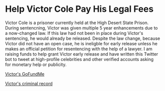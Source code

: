 # Help Victor Cole Pay His Legal Fees

Victor Cole is a prisoner currently held at the High Desert State Prison. During sentencning, Victor was given multiple 5 year enhancements due to a now-changed law. If this law had not been in place during Victor's sentencing, he would already be released. Despite the law change, because Victor did not have an open case, he is ineligble for early release unless he makes an official petition for resentencing with the help of a lawyer. I am raising funds to help grant Victor early release and have written this Twitter bot to tweet at high-profile celebrities and other verified accounts asking for monetary help or publicity. 

[Victor's GoFundMe](https://gf.me/u/yr3rhs)

[Victor's criminal record](https://services.saccourt.ca.gov/PublicCaseAccess/Criminal/CaseDetails?SourceSystemId=8&SourceKey=809891)
